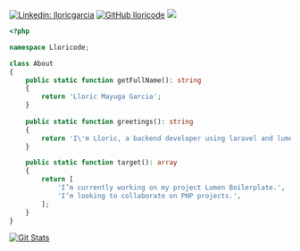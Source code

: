 
[![Linkedin: lloricgarcia](https://img.shields.io/badge/-lloricgarcia-blue?style=flat-square&logo=Linkedin&logoColor=white&link=https://www.linkedin.com/in/lloricgarcia/)](https://www.linkedin.com/in/lloricgarcia/)
[![GitHub lloricode](https://img.shields.io/github/followers/lloricode?label=follow&style=social)](https://github.com/lloricode)
![](https://komarev.com/ghpvc/?username=lloricode)

```php
<?php

namespace Lloricode;

class About
{
    public static function getFullName(): string
    {
        return 'Lloric Mayuga Garcia';
    }
    
    public static function greetings(): string
    {
        return 'I\'m Lloric, a backend developer using laravel and lumen who love to discover new things.';
    }

    public static function target(): array
    {
        return [
            'I’m currently working on my project Lumen Boilerplate.',
            'I’m looking to collaborate on PHP projects.',
        ];
    }
}
```

<a href="https://github.com/lloricode"><img alt="Git Stats" src="https://github-readme-stats.vercel.app/api?username=lloricode&show_icons=true" /></a>
